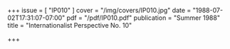 +++
issue = [ "IP010" ]
cover = "/img/covers/IP010.jpg"
date = "1988-07-02T17:31:07-07:00"
pdf = "/pdf/IP010.pdf"
publication = "Summer 1988"
title = "Internationalist Perspective No. 10"

+++

